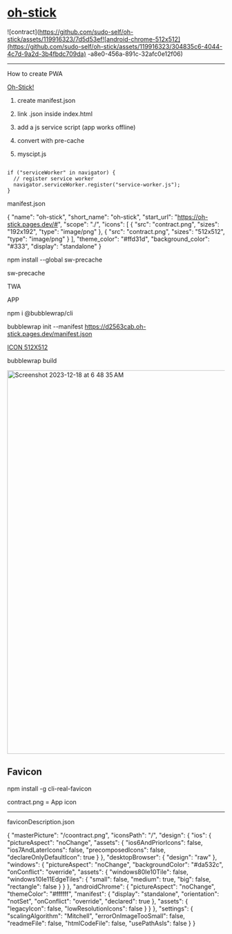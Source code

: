 # <a href="https://sudo-self.github.io/oh-stick/">oh-stick</a>&nbsp;
![contract](https://github.com/sudo-self/oh-stick/assets/119916323/7d5d53ef![android-chrome-512x512](https://github.com/sudo-self/oh-stick/assets/119916323/304835c6-4044-4c7d-9a2d-3b4fbdc709da)
-a8e0-456a-891c-32afc0e12f06)<hr>


How to create PWA

[Oh-Stick!](https://oh-stick.vercel.app/)

1. create manifest.json

2. link .json inside index.html

2. add a js service script (app works offline)

4. convert with pre-cache

5. myscipt.js

  <code> 
if ("serviceWorker" in navigator) {
  // register service worker
  navigator.serviceWorker.register("service-worker.js");
}</code>


manifest.json
 
 {
  "name": "oh-stick",
  "short_name": "oh-stick",
  "start_url": "https://oh-stick.pages.dev/#",
  "scope": "./",
  "icons": [
    {
      "src": "contract.png",
      "sizes": "192x192",
      "type": "image/png"
    },
    {
      "src": "contract.png",
      "sizes": "512x512",
      "type": "image/png"
    }
  ],
  "theme_color": "#ffd31d",
  "background_color": "#333",
  "display": "standalone"
}
<br>

npm install --global sw-precache

sw-precache

TWA

APP

npm i @bubblewrap/cli

bubblewrap init --manifest https://d2563cab.oh-stick.pages.dev/manifest.json  

[ICON 512X512](https://bucket.jessejesse.com/android-chrome-512x512.png)

bubblewrap build

<img width="889" alt="Screenshot 2023-12-18 at 6 48 35 AM" src="https://github.com/sudo-self/oh-stick/assets/119916323/a2e6e9ed-626a-4e4c-9b5a-f40a88b2ec3f"><br>

## Favicon

npm install -g cli-real-favicon

contract.png = App icon


<hr>


faviconDescription.json

{
    "masterPicture": "/coontract.png",
    "iconsPath": "/",
    "design": {
        "ios": {
            "pictureAspect": "noChange",
            "assets": {
                "ios6AndPriorIcons": false,
                "ios7AndLaterIcons": false,
                "precomposedIcons": false,
                "declareOnlyDefaultIcon": true
            }
        },
        "desktopBrowser": {
            "design": "raw"
        },
        "windows": {
            "pictureAspect": "noChange",
            "backgroundColor": "#da532c",
            "onConflict": "override",
            "assets": {
                "windows80Ie10Tile": false,
                "windows10Ie11EdgeTiles": {
                    "small": false,
                    "medium": true,
                    "big": false,
                    "rectangle": false
                }
            }
        },
        "androidChrome": {
            "pictureAspect": "noChange",
            "themeColor": "#ffffff",
            "manifest": {
                "display": "standalone",
                "orientation": "notSet",
                "onConflict": "override",
                "declared": true
            },
            "assets": {
                "legacyIcon": false,
                "lowResolutionIcons": false
            }
        }
    },
    "settings": {
        "scalingAlgorithm": "Mitchell",
        "errorOnImageTooSmall": false,
        "readmeFile": false,
        "htmlCodeFile": false,
        "usePathAsIs": false
    }
}
